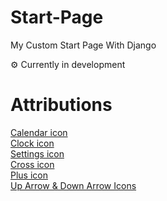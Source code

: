 # Start-Page
My Custom Start Page With Django

⚙️ Currently in development

# Attributions
[Calendar icon](https://www.flaticon.com/free-icon/calendar_747310?term=date&page=1&position=6&origin=tag&related_id=747310)  
[Clock icon](https://www.flaticon.com/free-icon/clock_2838794?related_id=2838590)  
[Settings icon](https://www.flaticon.com/free-icon/settings_3524659?term=settings&page=1&position=4&origin=tag&related_id=3524659)  
[Cross icon](https://www.flaticon.com/free-icon/close_2976286?term=cross&page=1&position=7&origin=tag&related_id=2976286)  
[Plus icon](https://www.flaticon.com/free-icon/plus_3524388?term=plus&page=1&position=4&origin=tag&related_id=3524388)  
[Up Arrow & Down Arrow Icons](https://www.flaticon.com/free-icon/arrow-up_4655143?term=up+arrow&page=1&position=11&origin=tag&related_id=4655143)
